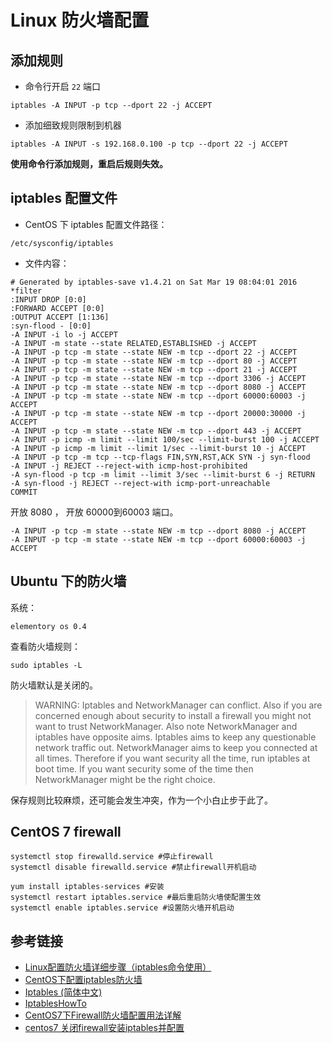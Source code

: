 # Linux 防火墙配置

## 添加规则

- 命令行开启 `22` 端口

```
iptables -A INPUT -p tcp --dport 22 -j ACCEPT
```

- 添加细致规则限制到机器

```
iptables -A INPUT -s 192.168.0.100 -p tcp --dport 22 -j ACCEPT
```

**使用命令行添加规则，重启后规则失效。**

## iptables 配置文件

- CentOS 下 iptables 配置文件路径：

```
/etc/sysconfig/iptables
```

- 文件内容：

```
# Generated by iptables-save v1.4.21 on Sat Mar 19 08:04:01 2016
*filter
:INPUT DROP [0:0]
:FORWARD ACCEPT [0:0]
:OUTPUT ACCEPT [1:136]
:syn-flood - [0:0]
-A INPUT -i lo -j ACCEPT
-A INPUT -m state --state RELATED,ESTABLISHED -j ACCEPT
-A INPUT -p tcp -m state --state NEW -m tcp --dport 22 -j ACCEPT
-A INPUT -p tcp -m state --state NEW -m tcp --dport 80 -j ACCEPT
-A INPUT -p tcp -m state --state NEW -m tcp --dport 21 -j ACCEPT
-A INPUT -p tcp -m state --state NEW -m tcp --dport 3306 -j ACCEPT
-A INPUT -p tcp -m state --state NEW -m tcp --dport 8080 -j ACCEPT
-A INPUT -p tcp -m state --state NEW -m tcp --dport 60000:60003 -j ACCEPT
-A INPUT -p tcp -m state --state NEW -m tcp --dport 20000:30000 -j ACCEPT
-A INPUT -p tcp -m state --state NEW -m tcp --dport 443 -j ACCEPT
-A INPUT -p icmp -m limit --limit 100/sec --limit-burst 100 -j ACCEPT
-A INPUT -p icmp -m limit --limit 1/sec --limit-burst 10 -j ACCEPT
-A INPUT -p tcp -m tcp --tcp-flags FIN,SYN,RST,ACK SYN -j syn-flood
-A INPUT -j REJECT --reject-with icmp-host-prohibited
-A syn-flood -p tcp -m limit --limit 3/sec --limit-burst 6 -j RETURN
-A syn-flood -j REJECT --reject-with icmp-port-unreachable
COMMIT
```

开放 8080 ， 开放 60000到60003 端口。

```
-A INPUT -p tcp -m state --state NEW -m tcp --dport 8080 -j ACCEPT
-A INPUT -p tcp -m state --state NEW -m tcp --dport 60000:60003 -j ACCEPT
```

## Ubuntu 下的防火墙

系统：

```
elementory os 0.4
```

查看防火墙规则：

```
sudo iptables -L
```

防火墙默认是关闭的。

> WARNING: Iptables and NetworkManager can conflict. Also if you are concerned enough about security to install a firewall you might not want to trust NetworkManager. Also note NetworkManager and iptables have opposite aims. Iptables aims to keep any questionable network traffic out. NetworkManager aims to keep you connected at all times. Therefore if you want security all the time, run iptables at boot time. If you want security some of the time then NetworkManager might be the right choice.

保存规则比较麻烦，还可能会发生冲突，作为一个小白止步于此了。

## CentOS 7 firewall

```
systemctl stop firewalld.service #停止firewall
systemctl disable firewalld.service #禁止firewall开机启动

yum install iptables-services #安装
systemctl restart iptables.service #最后重启防火墙使配置生效
systemctl enable iptables.service #设置防火墙开机启动
```

## 参考链接

- [Linux配置防火墙详细步骤（iptables命令使用）](https://my.oschina.net/799835984/blog/663361)
- [CentOS下配置iptables防火墙](http://os.51cto.com/art/201103/249398.htm)
- [Iptables (简体中文)](https://wiki.archlinux.org/index.php/iptables_%28%E7%AE%80%E4%BD%93%E4%B8%AD%E6%96%87%29)
- [IptablesHowTo](https://help.ubuntu.com/community/IptablesHowTo)
- [CentOS7下Firewall防火墙配置用法详解](http://www.centoscn.com/CentOS/Intermediate/2015/0313/4879.html)
- [centos7 关闭firewall安装iptables并配置](http://linux.it.net.cn/CentOS/fast/2015/0110/11567.html)

